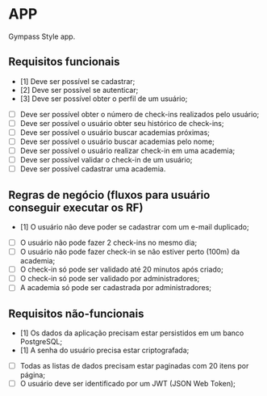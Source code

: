 # APP

Gympass Style app.

## Requisitos funcionais

- [1] Deve ser possível se cadastrar;
- [2] Deve ser possível se autenticar;
- [3] Deve ser possível obter o perfil de um usuário;
- [ ] Deve ser possível obter o número de check-ins realizados pelo usuário;
- [ ] Deve ser possível o usuário obter seu histórico de check-ins;
- [ ] Deve ser possível o usuário buscar academias próximas;
- [ ] Deve ser possível o usuário buscar academias pelo nome;
- [ ] Deve ser possível o usuário realizar check-in em uma academia;
- [ ] Deve ser possível validar o check-in de um usuário;
- [ ] Deve ser possível cadastrar uma academia.

## Regras de negócio (fluxos para usuário conseguir executar os RF)

- [1] O usuário não deve poder se  cadastrar com um e-mail duplicado;
- [ ] O usuário não pode fazer 2 check-ins no mesmo dia;
- [ ] O usuário não pode fazer check-in se não estiver perto (100m) da academia;
- [ ] O check-in só pode ser validado até 20 minutos após criado;
- [ ] O check-in só pode ser validado por administradores;
- [ ] A academia só pode ser cadastrada por administradores;

## Requisitos não-funcionais

- [1] Os dados da aplicação precisam estar persistidos em um banco PostgreSQL;
- [1] A senha do usuário precisa estar criptografada;
- [ ] Todas as listas de dados precisam estar paginadas com 20 itens por página;
- [ ] O usuário deve ser identificado por um JWT (JSON Web Token);